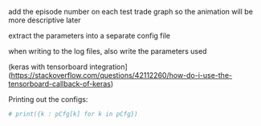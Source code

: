 add the episode number on each test trade graph so the animation will be more descriptive later

extract the parameters into a separate config file

when writing to the log files, also write the parameters used

(keras with tensorboard integration](https://stackoverflow.com/questions/42112260/how-do-i-use-the-tensorboard-callback-of-keras)

Printing out the configs:

```python
# print({k : pCfg[k] for k in pCfg})
```